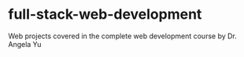 # full-stack-web-development
Web projects covered in the complete web development course by Dr. Angela Yu
